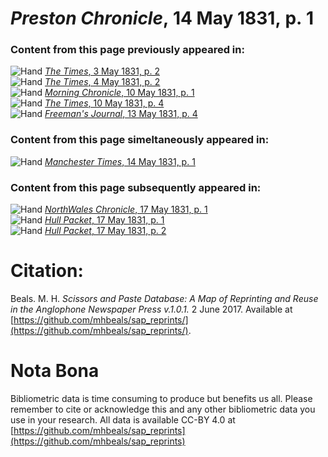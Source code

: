 # *Preston Chronicle*, 14 May 1831, p. 1  
  
### Content from this page previously appeared in:  
![Hand](http://scissorsandpaste.net/wp-content/uploads/2017/06/smallhandpointer.png) [*The Times*, 3 May 1831, p. 2](https://mhbeals.github.io/sap_html/The-Times/The-Times-3-May-1831-p-2)  
![Hand](http://scissorsandpaste.net/wp-content/uploads/2017/06/smallhandpointer.png) [*The Times*, 4 May 1831, p. 2](https://mhbeals.github.io/sap_html/The-Times/The-Times-4-May-1831-p-2)  
![Hand](http://scissorsandpaste.net/wp-content/uploads/2017/06/smallhandpointer.png) [*Morning Chronicle*, 10 May 1831, p. 1](https://mhbeals.github.io/sap_html/Morning-Chronicle/Morning-Chronicle-10-May-1831-p-1)  
![Hand](http://scissorsandpaste.net/wp-content/uploads/2017/06/smallhandpointer.png) [*The Times*, 10 May 1831, p. 4](https://mhbeals.github.io/sap_html/The-Times/The-Times-10-May-1831-p-4)  
![Hand](http://scissorsandpaste.net/wp-content/uploads/2017/06/smallhandpointer.png) [*Freeman's Journal*, 13 May 1831, p. 4](https://mhbeals.github.io/sap_html/Freeman's-Journal/Freeman's-Journal-13-May-1831-p-4)  
  
### Content from this page simeltaneously appeared in:  
![Hand](http://scissorsandpaste.net/wp-content/uploads/2017/06/smallhandpointer.png) [*Manchester Times*, 14 May 1831, p. 1](https://mhbeals.github.io/sap_html/Manchester-Times/Manchester-Times-14-May-1831-p-1)  
  
### Content from this page subsequently appeared in:  
![Hand](http://scissorsandpaste.net/wp-content/uploads/2017/06/smallhandpointer.png) [*NorthWales Chronicle*, 17 May 1831, p. 1](https://mhbeals.github.io/sap_html/NorthWales-Chronicle/NorthWales-Chronicle-17-May-1831-p-1)  
![Hand](http://scissorsandpaste.net/wp-content/uploads/2017/06/smallhandpointer.png) [*Hull Packet*, 17 May 1831, p. 1](https://mhbeals.github.io/sap_html/Hull-Packet/Hull-Packet-17-May-1831-p-1)  
![Hand](http://scissorsandpaste.net/wp-content/uploads/2017/06/smallhandpointer.png) [*Hull Packet*, 17 May 1831, p. 2](https://mhbeals.github.io/sap_html/Hull-Packet/Hull-Packet-17-May-1831-p-2)  


# Citation: 

Beals. M. H. *Scissors and Paste Database: A Map of Reprinting and Reuse in the Anglophone Newspaper Press v.1.0.1.* 2 June 2017. Available at [https://github.com/mhbeals/sap_reprints/](https://github.com/mhbeals/sap_reprints/). 

# Nota Bona

Bibliometric data is time consuming to produce but benefits us all. Please remember to cite or acknowledge this and any other bibliometric data you use in your research. All data is available CC-BY 4.0 at [https://github.com/mhbeals/sap_reprints](https://github.com/mhbeals/sap_reprints)